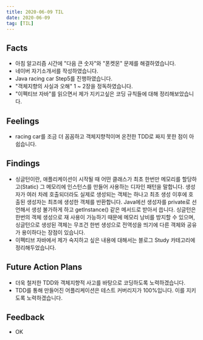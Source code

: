 ```yaml
---
title: 2020-06-09 TIL
date: 2020-06-09
tag: [TIL]
---
```


## Facts

- 아침 알고리즘 시간에 "다음 큰 숫자"와 "폰켓몬" 문제를 해결하였습니다.
- 네이버 자기소개서를 작성하였습니다.
- Java racing car Step5를 진행하였습니다.
- "객체지향의 사실과 오해" 1 ~ 2장을 정독하였습니다.
- "이펙티브 자바"를 읽으면서 제가 지키고싶은 코딩 규칙들에 대해 정리해보았습니다.

## Feelings

- racing car를 조금 더 꼼꼼하고 객체지향적이며 온전한 TDD로 짜지 못한 점이 아쉽습니다.

## Findings

- 싱글턴이란, 애플리케이션이 시작될 때 어떤 클래스가 최초 한번만 메모리를 할당하고(Static) 그 메모리에 인스턴스를 만들어 사용하는 디자인 패턴을 말합니다. 생성자가 여러 차례 호출되더라도 실제로 생성되는 객체는 하나고 최초 생성 이후에 호출된 생성자는 최초에 생성한 객체를 반환합니다. Java에선 생성자를 private로 선언해서 생성 불가하게 하고 getInstance() 같은 메서드로 받아서 씁니다. 싱글턴은 한번의 객체 생성으로 재 사용이 가능하기 때문에 메모리 낭비를 방지할 수 있으며, 싱글턴으로 생성된 객체는 무조건 한번 생성으로 전역성을 띄기에 다른 객체와 공유가 용이하다는 장점이 있습니다.
- 이펙티브 자바에서 제가 숙지하고 싶은 내용에 대해서는 블로그 Study 카테고리에 정리해두었습니다.

## Future Action Plans

- 더욱 철저한 TDD와 객체지향적 사고를 바탕으로 코딩하도록 노력하겠습니다.
- TDD를 통해 만들어진 어플리케이션은 테스트 커버리지가 100%입니다. 이를 지키도록 노력하겠습니다.

## Feedback

- OK
